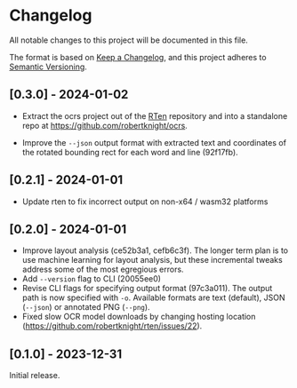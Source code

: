 # Changelog

All notable changes to this project will be documented in this file.

The format is based on [Keep a Changelog](https://keepachangelog.com/en/1.0.0/),
and this project adheres to [Semantic Versioning](https://semver.org/spec/v2.0.0.html).

## [0.3.0] - 2024-01-02

 - Extract the ocrs project out of the [RTen](https://github.com/robertknight/rten)
   repository and into a standalone repo at https://github.com/robertknight/ocrs.

 - Improve the `--json` output format with extracted text and coordinates of
   the rotated bounding rect for each word and line (92f17fb).

## [0.2.1] - 2024-01-01

 - Update rten to fix incorrect output on non-x64 / wasm32 platforms

## [0.2.0] - 2024-01-01

 - Improve layout analysis (ce52b3a1, cefb6c3f). The longer term plan is to use
   machine learning for layout analysis, but these incremental tweaks address
   some of the most egregious errors.
 - Add `--version` flag to CLI (20055ee0)
 - Revise CLI flags for specifying output format (97c3a011). The output path
   is now specified with `-o`. Available formats are text (default), JSON
   (`--json`) or annotated PNG (`--png`).
 - Fixed slow OCR model downloads by changing hosting location
   (https://github.com/robertknight/rten/issues/22).

## [0.1.0] - 2023-12-31

Initial release.
